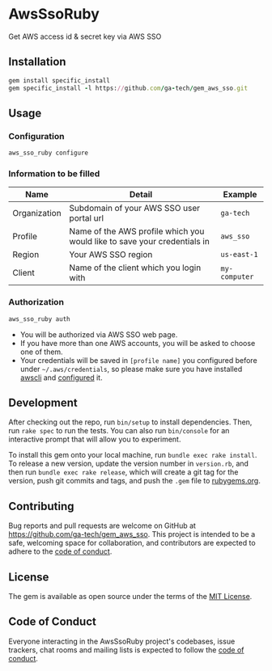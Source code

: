 # AwsSsoRuby

Get AWS access id & secret key via AWS SSO

## Installation

```ruby
gem install specific_install
gem specific_install -l https://github.com/ga-tech/gem_aws_sso.git
```

## Usage

### Configuration
```bash
aws_sso_ruby configure
```

### Information to be filled
|Name|Detail|Example|
|---|---|---|
|Organization|Subdomain of your AWS SSO user portal url|`ga-tech`|
|Profile|Name of the AWS profile which you would like to save your credentials in|`aws_sso`|
|Region|Your AWS SSO region|`us-east-1`|
|Client|Name of the client which you login with|`my-computer`|

### Authorization
```bash
aws_sso_ruby auth
```
- You will be authorized via AWS SSO web page.
- If you have more than one AWS accounts, you will be asked to choose one of them.
- Your credentials will be saved in `[profile name]` you configured before under `~/.aws/credentials`, so please make sure you have installed [awscli](https://docs.aws.amazon.com/cli/latest/userguide/cli-chap-install.html) and [configured](https://docs.aws.amazon.com/cli/latest/userguide/cli-chap-configure.html) it.

## Development

After checking out the repo, run `bin/setup` to install dependencies. Then, run `rake spec` to run the tests. You can also run `bin/console` for an interactive prompt that will allow you to experiment.

To install this gem onto your local machine, run `bundle exec rake install`. To release a new version, update the version number in `version.rb`, and then run `bundle exec rake release`, which will create a git tag for the version, push git commits and tags, and push the `.gem` file to [rubygems.org](https://rubygems.org).

## Contributing

Bug reports and pull requests are welcome on GitHub at https://github.com/ga-tech/gem_aws_sso. This project is intended to be a safe, welcoming space for collaboration, and contributors are expected to adhere to the [code of conduct](https://github.com/ga-tech/gem_aws_sso/blob/master/CODE_OF_CONDUCT.md).


## License

The gem is available as open source under the terms of the [MIT License](https://opensource.org/licenses/MIT).

## Code of Conduct

Everyone interacting in the AwsSsoRuby project's codebases, issue trackers, chat rooms and mailing lists is expected to follow the [code of conduct](https://github.com/ga-tech/gem_aws_sso/blob/master/CODE_OF_CONDUCT.md).

